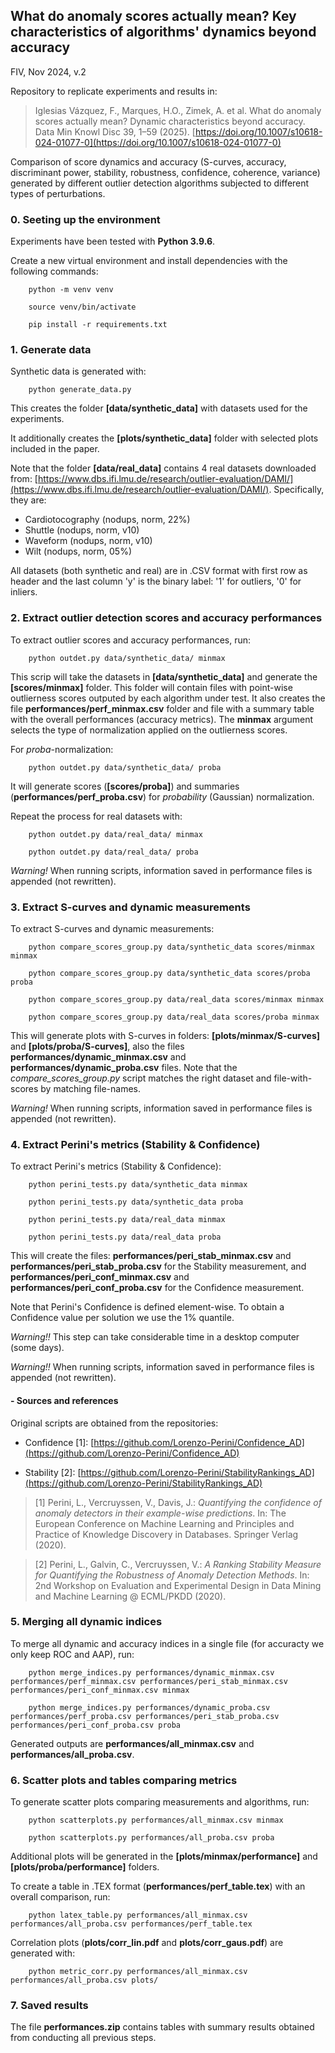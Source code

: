 
## What do anomaly scores actually mean? Key characteristics of algorithms' dynamics beyond accuracy

FIV, Nov 2024, v.2

Repository to replicate experiments and results in:

> Iglesias Vázquez, F., Marques, H.O., Zimek, A. et al. What do anomaly scores actually mean? Dynamic characteristics beyond accuracy. Data Min Knowl Disc 39, 1–59 (2025). [https://doi.org/10.1007/s10618-024-01077-0](https://doi.org/10.1007/s10618-024-01077-0)


Comparison of score dynamics and accuracy (S-curves, accuracy, discriminant power, stability, robustness, confidence, coherence, variance) generated by different outlier detection algorithms subjected to different types of perturbations.


### 0. Seeting up the environment

Experiments have been tested with **Python 3.9.6**.

Create a new virtual environment and install dependencies with the following commands:

        python -m venv venv

        source venv/bin/activate

        pip install -r requirements.txt 


### 1. Generate data

Synthetic data is generated with:

        python generate_data.py

This creates the folder **[data/synthetic_data]** with datasets used for the experiments. 

It additionally creates the **[plots/synthetic_data]** folder with selected plots included in the paper.

Note that the folder **[data/real_data]** contains 4 real datasets downloaded from: [https://www.dbs.ifi.lmu.de/research/outlier-evaluation/DAMI/](https://www.dbs.ifi.lmu.de/research/outlier-evaluation/DAMI/). Specifically, they are:

- Cardiotocography (nodups, norm, 22%)
- Shuttle (nodups, norm, v10)
- Waveform (nodups, norm, v10)
- Wilt (nodups, norm, 05%)

All datasets (both synthetic and real) are in .CSV format with first row as header and the last column 'y' is the binary label: '1' for outliers, '0' for inliers.


### 2. Extract outlier detection scores and accuracy performances

To extract outlier scores and accuracy performances, run:

        python outdet.py data/synthetic_data/ minmax

This scrip will take the datasets in **[data/synthetic_data]** and generate the **[scores/minmax]** folder. This folder will contain files with point-wise outlierness scores outputed by each algorithm under test. It also creates the file **performances/perf_minmax.csv** folder and file with a summary table with the overall performances (accuracy metrics). The **minmax** argument selects the type of normalization applied on the outlierness scores. 

For *proba*-normalization:

        python outdet.py data/synthetic_data/ proba

It will generate scores (**[scores/proba]**) and summaries (**performances/perf_proba.csv**) for *probability* (Gaussian) normalization.

Repeat the process for real datasets with:

        python outdet.py data/real_data/ minmax

        python outdet.py data/real_data/ proba

*Warning!* When running scripts, information saved in performance files is appended (not rewritten). 


### 3. Extract S-curves and dynamic measurements

To extract S-curves and dynamic measurements:

        python compare_scores_group.py data/synthetic_data scores/minmax minmax

        python compare_scores_group.py data/synthetic_data scores/proba proba

        python compare_scores_group.py data/real_data scores/minmax minmax

        python compare_scores_group.py data/real_data scores/proba minmax

This will generate plots with S-curves in folders: **[plots/minmax/S-curves]** and **[plots/proba/S-curves]**, also the files **performances/dynamic_minmax.csv** and **performances/dynamic_proba.csv** files. Note that the *compare_scores_group.py* script matches the right dataset and file-with-scores by matching file-names. 

*Warning!* When running scripts, information saved in performance files is appended (not rewritten). 


### 4. Extract Perini's metrics (Stability & Confidence)

To extract Perini's metrics (Stability & Confidence):

        python perini_tests.py data/synthetic_data minmax

        python perini_tests.py data/synthetic_data proba

        python perini_tests.py data/real_data minmax

        python perini_tests.py data/real_data proba


This will create the files: 
**performances/peri_stab_minmax.csv** and **performances/peri_stab_proba.csv** for the Stability measurement, and
**performances/peri_conf_minmax.csv** and **performances/peri_conf_proba.csv** for the Confidence measurement.

Note that Perini's Confidence is defined element-wise. To obtain a Confidence value per solution we use the 1% quantile.

*Warning!!* This step can take considerable time in a desktop computer (some days).

*Warning!!* When running scripts, information saved in performance files is appended (not rewritten). 

#### - Sources and references 

Original scripts are obtained from the repositories:

- Confidence [1]: [https://github.com/Lorenzo-Perini/Confidence_AD](https://github.com/Lorenzo-Perini/Confidence_AD) 

- Stability [2]: [https://github.com/Lorenzo-Perini/StabilityRankings_AD](https://github.com/Lorenzo-Perini/StabilityRankings_AD)

> [1] Perini, L., Vercruyssen, V., Davis, J.: *Quantifying the confidence of anomaly detectors in their example-wise predictions*. In: The European Conference on Machine Learning and Principles and Practice of Knowledge Discovery in Databases. Springer Verlag (2020).

> [2] Perini, L., Galvin, C., Vercruyssen, V.: *A Ranking Stability Measure for Quantifying the Robustness of Anomaly Detection Methods*. In: 2nd Workshop on Evaluation and Experimental Design in Data Mining and Machine Learning @ ECML/PKDD (2020).


### 5. Merging all dynamic indices

To merge all dynamic and accuracy indices in a single file (for accuracty we only keep ROC and AAP), run:

        python merge_indices.py performances/dynamic_minmax.csv performances/perf_minmax.csv performances/peri_stab_minmax.csv performances/peri_conf_minmax.csv minmax

        python merge_indices.py performances/dynamic_proba.csv performances/perf_proba.csv performances/peri_stab_proba.csv performances/peri_conf_proba.csv proba

Generated outputs are **performances/all_minmax.csv** and **performances/all_proba.csv**. 


### 6. Scatter plots and tables comparing metrics

To generate scatter plots comparing measurements and algorithms, run:

        python scatterplots.py performances/all_minmax.csv minmax

        python scatterplots.py performances/all_proba.csv proba


Additional plots will be generated in the **[plots/minmax/performance]** and **[plots/proba/performance]** folders.

To create a table in .TEX format (**performances/perf_table.tex**) with an overall comparison, run:

        python latex_table.py performances/all_minmax.csv performances/all_proba.csv performances/perf_table.tex

Correlation plots (**plots/corr_lin.pdf** and **plots/corr_gaus.pdf**) are generated with:

        python metric_corr.py performances/all_minmax.csv performances/all_proba.csv plots/

### 7. Saved results

The file **performances.zip** contains tables with summary results obtained from conducting all previous steps. 

